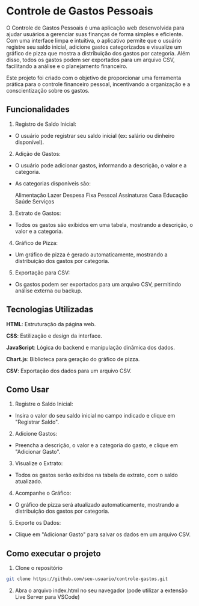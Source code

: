
# Controle de Gastos Pessoais

O Controle de Gastos Pessoais é uma aplicação web desenvolvida para ajudar usuários a gerenciar suas finanças de forma simples e eficiente. Com uma interface limpa e intuitiva, o aplicativo permite que o usuário registre seu saldo inicial, adicione gastos categorizados e visualize um gráfico de pizza que mostra a distribuição dos gastos por categoria. Além disso, todos os gastos podem ser exportados para um arquivo CSV, facilitando a análise e o planejamento financeiro.

Este projeto foi criado com o objetivo de proporcionar uma ferramenta prática para o controle financeiro pessoal, incentivando a organização e a conscientização sobre os gastos.

## Funcionalidades

1. Registro de Saldo Inicial:
- O usuário pode registrar seu saldo inicial (ex: salário ou dinheiro disponível).

2. Adição de Gastos:
- O usuário pode adicionar gastos, informando a descrição, o valor e a categoria.
- As categorias disponíveis são:

  Alimentação
  Lazer
  Despesa Fixa
  Pessoal
  Assinaturas
  Casa
  Educação
  Saúde
  Serviços

3. Extrato de Gastos:
- Todos os gastos são exibidos em uma tabela, mostrando a descrição, o valor e a categoria.

4. Gráfico de Pizza:
- Um gráfico de pizza é gerado automaticamente, mostrando a distribuição dos gastos por categoria.

5. Exportação para CSV:
- Os gastos podem ser exportados para um arquivo CSV, permitindo análise externa ou backup.



## Tecnologias Utilizadas

**HTML**: Estruturação da página web.

**CSS**: Estilização e design da interface.

**JavaScript**: Lógica do backend e manipulação dinâmica dos dados.

**Chart.js**: Biblioteca para geração do gráfico de pizza.

**CSV**: Exportação dos dados para um arquivo CSV.


## Como Usar

1. Registre o Saldo Inicial:

- Insira o valor do seu saldo inicial no campo indicado e clique em "Registrar Saldo".

2. Adicione Gastos:

- Preencha a descrição, o valor e a categoria do gasto, e clique em "Adicionar Gasto".

3. Visualize o Extrato:

- Todos os gastos serão exibidos na tabela de extrato, com o saldo atualizado.

4. Acompanhe o Gráfico:

- O gráfico de pizza será atualizado automaticamente, mostrando a distribuição dos gastos por categoria.

5. Exporte os Dados:

- Clique em "Adicionar Gasto" para salvar os dados em um arquivo CSV.




## Como executar o projeto

1. Clone o repositório
```bash
git clone https://github.com/seu-usuario/controle-gastos.git
```
2. Abra o arquivo index.html no seu navegador (pode utilizar a extensão Live Server para VSCode)
